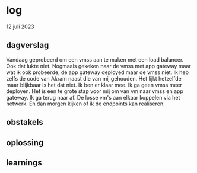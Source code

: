 # log  
12 juli 2023


## dagverslag

Vandaag geprobeerd om een vmss aan te maken met een load balancer. Ook dat lukte niet. Nogmaals gekeken naar de vmss met app gateway maar wat ik ook probeerde, de app gateway deployed maar de vmss niet. Ik heb zelfs de code van Akram naast die van mij gehouden. Het lijkt hetzelfde maar blijkbaar is het dat niet.  Ik ben er klaar mee. Ik ga geen vmss meer deployen. Het is een te grote stap voor mij om van vm naar vmss en app gateway. Ik ga terug naar af. De losse vm's aan elkaar koppelen via het netwerk. En dan morgen kijken of ik de endpoints kan realiseren. 
## obstakels  




## oplossing  
  



## learnings
